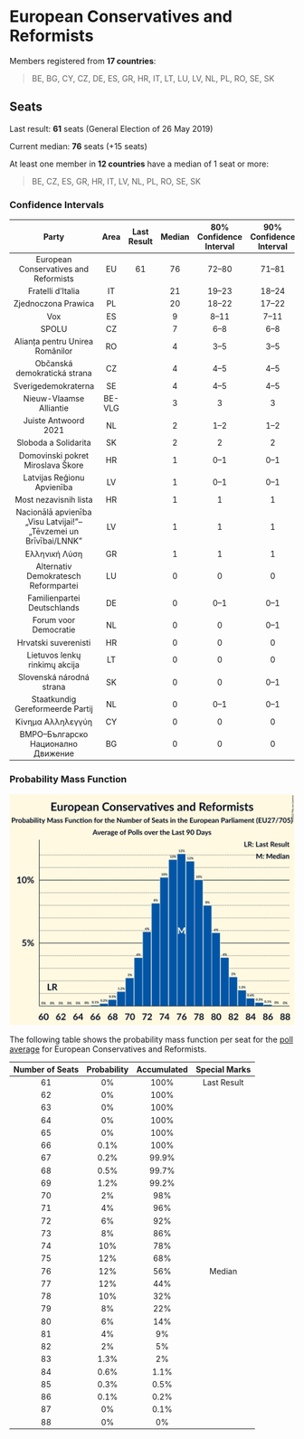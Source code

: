 # European Conservatives and Reformists

Members registered from **17 countries**:

> BE, BG, CY, CZ, DE, ES, GR, HR, IT, LT, LU, LV, NL, PL, RO, SE, SK

## Seats

Last result: **61** seats (General Election of 26 May 2019)

Current median: **76** seats (+15 seats)

At least one member in **12 countries** have a median of 1 seat or more:

> BE, CZ, ES, GR, HR, IT, LV, NL, PL, RO, SE, SK

### Confidence Intervals

| Party | Area | Last Result | Median | 80% Confidence Interval | 90% Confidence Interval | 95% Confidence Interval | 99% Confidence Interval |
|:-----:|:----:|:-----------:|:------:|:-----------------------:|:-----------------------:|:-----------------------:|:-----------------------:|
| European Conservatives and Reformists | EU | 61 | 76 | 72–80 | 71–81 | 70–82 | 68–84 |
| Fratelli d’Italia | IT | | 21 | 19–23 | 18–24 | 18–24 | 17–25 |
| Zjednoczona Prawica | PL | | 20 | 18–22 | 17–22 | 17–23 | 17–24 |
| Vox | ES | | 9 | 8–11 | 7–11 | 7–12 | 7–12 |
| SPOLU | CZ | | 7 | 6–8 | 6–8 | 6–8 | 6–9 |
| Alianța pentru Unirea Românilor | RO | | 4 | 3–5 | 3–5 | 3–5 | 3–5 |
| Občanská demokratická strana | CZ | | 4 | 4–5 | 4–5 | 4–5 | 3–5 |
| Sverigedemokraterna | SE | | 4 | 4–5 | 4–5 | 4–5 | 4–5 |
| Nieuw-Vlaamse Alliantie | BE-VLG | | 3 | 3 | 3 | 3 | 2–3 |
| Juiste Antwoord 2021 | NL | | 2 | 1–2 | 1–2 | 1–2 | 1–3 |
| Sloboda a Solidarita | SK | | 2 | 2 | 2 | 1–3 | 1–3 |
| Domovinski pokret Miroslava Škore | HR | | 1 | 0–1 | 0–1 | 0–1 | 0–1 |
| Latvijas Reģionu Apvienība | LV | | 1 | 0–1 | 0–1 | 0–1 | 0–1 |
| Most nezavisnih lista | HR | | 1 | 1 | 1 | 1–2 | 1–2 |
| Nacionālā apvienība „Visu Latvijai!”–„Tēvzemei un Brīvībai/LNNK” | LV | | 1 | 1 | 1 | 1 | 1 |
| Ελληνική Λύση | GR | | 1 | 1 | 1 | 1 | 0–2 |
| Alternativ Demokratesch Reformpartei | LU | | 0 | 0 | 0 | 0 | 0 |
| Familienpartei Deutschlands | DE | | 0 | 0–1 | 0–1 | 0–1 | 0–1 |
| Forum voor Democratie | NL | | 0 | 0 | 0–1 | 0–1 | 0–1 |
| Hrvatski suverenisti | HR | | 0 | 0 | 0 | 0 | 0 |
| Lietuvos lenkų rinkimų akcija | LT | | 0 | 0 | 0 | 0 | 0 |
| Slovenská národná strana | SK | | 0 | 0 | 0–1 | 0–1 | 0–1 |
| Staatkundig Gereformeerde Partij | NL | | 0 | 0–1 | 0–1 | 0–1 | 0–1 |
| Κίνημα Αλληλεγγύη | CY | | 0 | 0 | 0 | 0 | 0 |
| ВМРО–Българско Национално Движение | BG | | 0 | 0 | 0 | 0 | 0 |

### Probability Mass Function

![Graph with seats probability mass function not yet produced](average-2022-09-30-seats-pmf-europeanconservativesandreformists.png "Seats Probability Mass Function")

The following table shows the probability mass function per seat for the [poll average](average-2022-09-30.html) for European Conservatives and Reformists.

| Number of Seats | Probability | Accumulated | Special Marks |
|:---------------:|:-----------:|:-----------:|:-------------:|
| 61 | 0% | 100% | Last Result |
| 62 | 0% | 100% |  |
| 63 | 0% | 100% |  |
| 64 | 0% | 100% |  |
| 65 | 0% | 100% |  |
| 66 | 0.1% | 100% |  |
| 67 | 0.2% | 99.9% |  |
| 68 | 0.5% | 99.7% |  |
| 69 | 1.2% | 99.2% |  |
| 70 | 2% | 98% |  |
| 71 | 4% | 96% |  |
| 72 | 6% | 92% |  |
| 73 | 8% | 86% |  |
| 74 | 10% | 78% |  |
| 75 | 12% | 68% |  |
| 76 | 12% | 56% | Median |
| 77 | 12% | 44% |  |
| 78 | 10% | 32% |  |
| 79 | 8% | 22% |  |
| 80 | 6% | 14% |  |
| 81 | 4% | 9% |  |
| 82 | 2% | 5% |  |
| 83 | 1.3% | 2% |  |
| 84 | 0.6% | 1.1% |  |
| 85 | 0.3% | 0.5% |  |
| 86 | 0.1% | 0.2% |  |
| 87 | 0% | 0.1% |  |
| 88 | 0% | 0% |  |


